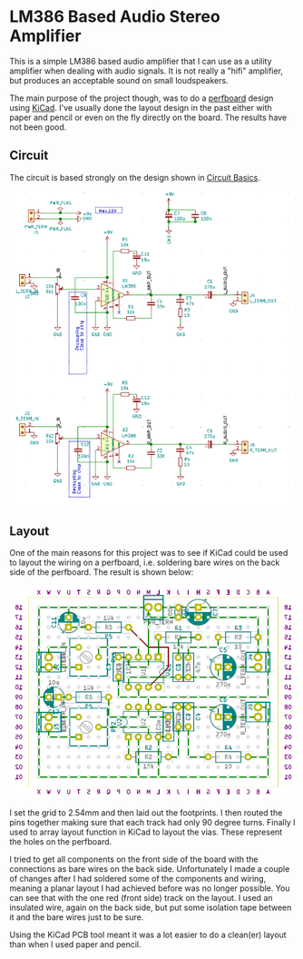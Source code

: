 # LM386 Based Audio Stereo Amplifier

This is a simple LM386 based audio amplifier that I can use as a utility amplifier when dealing with audio signals. It is not really a "hifi" amplifier, but produces an acceptable sound on small loudspeakers.

The main purpose of the project though, was to do a [perfboard](https://en.wikipedia.org/wiki/Perfboard) design using [KiCad](https://kicad-pcb.org/). I've usually done the layout design in the past either with paper and pencil or even on the fly directly on the board. The results have not  been good.

## Circuit
The circuit is based strongly on the design shown in [Circuit Basics](https://www.circuitbasics.com/build-a-great-sounding-audio-amplifier-with-bass-boost-from-the-lm386/).

![Schematic](./img/schematic.png)


## Layout

One of the main reasons for this project was to see if KiCad could be used to layout the wiring on a perfboard, i.e. soldering bare wires on the back side of the perfboard. The result is shown below:

![Layout](./img/layout.png)

I set the grid to 2.54mm and then laid out the footprints. I then routed the pins together making sure that each track had only 90 degree turns. Finally I used to array layout function in KiCad to layout the vias. These represent the holes on the perfboard.  

I tried to get all components on the front side of the board with the connections as bare wires on the back side. Unfortunately I made a couple of changes after I had soldered some of the components and wiring, meaning a planar layout I had achieved before was no longer possible. You can see that with the one red (front side) track on the layout. I used an insulated wire, again on the back side, but put some isolation tape between it and the bare wires just to be sure.

Using the KiCad PCB tool meant it was a lot easier to do a clean(er) layout than when I used paper and pencil.
